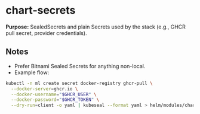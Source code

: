 # chart-secrets

**Purpose:** SealedSecrets and plain Secrets used by the stack (e.g., GHCR pull secret, provider credentials).

## Notes
- Prefer Bitnami Sealed Secrets for anything non-local.
- Example flow:
```bash
kubectl -n ml create secret docker-registry ghcr-pull \
  --docker-server=ghcr.io \
  --docker-username="$GHCR_USER" \
  --docker-password="$GHCR_TOKEN" \
  --dry-run=client -o yaml | kubeseal --format yaml > helm/modules/chart-secrets/templates/ghcr-pull.sealedsecret.yaml
```
